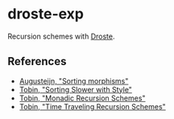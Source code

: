 # droste-exp

Recursion schemes with [Droste](https://github.com/andyscott/droste).

## References

* [Augusteijn, "Sorting morphisms"](https://pdfs.semanticscholar.org/87b2/6d98d4c3e2f7983d0b79fba83c1f359abe25.pdf)
* [Tobin, "Sorting Slower with Style"](https://jtobin.io/sorting-slower-with-style)
* [Tobin, "Monadic Recursion Schemes"](https://jtobin.io/monadic-recursion-schemes)
* [Tobin, "Time Traveling Recursion Schemes"](https://jtobin.io/time-traveling-recursion)
